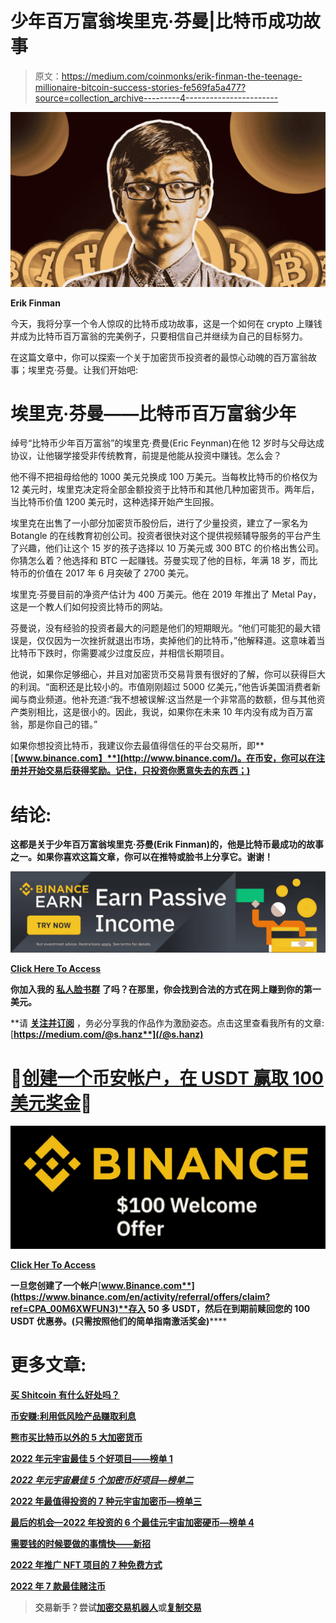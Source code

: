 # 少年百万富翁埃里克·芬曼|比特币成功故事

> 原文：<https://medium.com/coinmonks/erik-finman-the-teenage-millionaire-bitcoin-success-stories-fe569fa5a477?source=collection_archive---------4----------------------->

![](img/7a6806c4a18732cf5976b59d03c6466c.png)

**Erik Finman**

今天，我将分享一个令人惊叹的比特币成功故事，这是一个如何在 crypto 上赚钱并成为比特币百万富翁的完美例子，只要相信自己并继续为自己的目标努力。

在这篇文章中，你可以探索一个关于加密货币投资者的最惊心动魄的百万富翁故事；埃里克·芬曼。让我们开始吧:

# 埃里克·芬曼——比特币百万富翁少年

绰号“比特币少年百万富翁”的埃里克·费曼(Eric Feynman)在他 12 岁时与父母达成协议，让他辍学接受非传统教育，前提是他能从投资中赚钱。怎么会？

他不得不把祖母给他的 1000 美元兑换成 100 万美元。当每枚比特币的价格仅为 12 美元时，埃里克决定将全部金额投资于比特币和其他几种加密货币。两年后，当比特币价值 1200 美元时，这种选择开始产生回报。

埃里克在出售了一小部分加密货币股份后，进行了少量投资，建立了一家名为 Botangle 的在线教育初创公司。投资者很快对这个提供视频辅导服务的平台产生了兴趣，他们让这个 15 岁的孩子选择以 10 万美元或 300 BTC 的价格出售公司。你猜怎么着？他选择和 BTC 一起赚钱。芬曼实现了他的目标，年满 18 岁，而比特币的价值在 2017 年 6 月突破了 2700 美元。

埃里克·芬曼目前的净资产估计为 400 万美元。他在 2019 年推出了 Metal Pay，这是一个教人们如何投资比特币的网站。

芬曼说，没有经验的投资者最大的问题是他们的短期眼光。“他们可能犯的最大错误是，仅仅因为一次挫折就退出市场，卖掉他们的比特币，”他解释道。这意味着当比特币下跌时，你需要减少过度反应，并相信长期项目。

他说，如果你足够细心，并且对加密货币交易背景有很好的了解，你可以获得巨大的利润。“面积还是比较小的。市值刚刚超过 5000 亿美元，”他告诉美国消费者新闻与商业频道。他补充道:“我不想被误解:这当然是一个非常高的数额，但与其他资产类别相比，这是很小的。因此，我说，如果你在未来 10 年内没有成为百万富翁，那是你自己的错。”

如果你想投资比特币，我建议你去最值得信任的平台交易所，即**[**【www.binance.com】**](http://www.binance.com/)。在币安，你可以在注册并开始交易后获得奖励。记住，只投资你愿意失去的东西；)**

# **结论:**

**这都是关于少年百万富翁埃里克·芬曼(Erik Finman)的，他是比特币最成功的故事之一。如果你喜欢这篇文章，你可以在推特或脸书上分享它。谢谢！**

**![](img/51dd0c313ab566f32acf2a3bb71d8a50.png)**

**[**Click Here To Access**](https://accounts.binance.com/en/register?ref=26723737)**

**你加入我的 [**私人脸书群**](https://web.facebook.com/groups/589559372560620) 了吗？在那里，你会找到合法的方式在网上赚到你的第一美元。**

**请 [**关注并订阅**](/@s.hanz) ，务必分享我的作品作为激励姿态。点击这里查看我所有的文章:[**https://medium.com/@s.hanz**](/@s.hanz)**

# **🌟[创建一个币安帐户，在 USDT 赢取 100 美元奖金](https://www.binance.com/en/activity/referral/offers/claim?ref=CPA_00M6XWFUN3)🌟**

**![](img/06a901fbc16aa7a3663c02c4de8b3400.png)**

**[**Click Her To Access**](https://accounts.binance.com/en/register?ref=26723737)**

**一旦您创建了一个帐户**[**www.Binance.com**](https://www.binance.com/en/activity/referral/offers/claim?ref=CPA_00M6XWFUN3)**存入 50 多 USDT，然后在到期前赎回您的 100 USDT 优惠券。(只需按照他们的简单指南激活奖金)******

# ******更多文章:******

******[**买 Shitcoin 有什么好处吗？**](/coinmonks/is-there-any-benefit-from-buying-shitcoin-412bf88006aa)******

****[**币安赚:利用低风险产品赚取利息**](/coinmonks/binance-earn-earn-interest-using-less-risk-products-408f6736cea)****

****[**熊市买比特币以外的 5 大加密货币**](/coinmonks/5-great-cryptocurrencies-other-than-bitcoin-to-buy-in-a-bear-market-be3e9945d621)****

****[**2022 年元宇宙最佳 5 个好项目——榜单 1**](/@s.hanz/best-5-metaverse-crypto-coins-with-good-projects-in-2022-list-1-687fedbe668e)****

****[***2022 年元宇宙最佳 5 个加密币好项目—榜单二***](/@s.hanz/best-5-metaverse-crypto-coins-with-good-projects-in-2022-list-2-15af2f8f01d9)****

****[**2022 年最值得投资的 7 种元宇宙加密币—榜单三**](/coinmonks/7-best-metaverse-crypto-coins-to-invest-in-2022-list-3-9e077f5c87ab)****

****[**最后的机会—2022 年投资的 6 个最佳元宇宙加密硬币—榜单 4**](/coinmonks/last-chance-6-best-metaverse-crypto-coins-to-invest-in-2022-list-4-2ce3d6c1c922)****

****[**需要钱的时候要做的事情快——新招**](/@s.hanz/things-to-do-when-i-need-money-fast-new-tricks-2b68ad24406b)****

****[**2022 年推广 NFT 项目的 7 种免费方式**](/coinmonks/7-free-ways-to-promote-nft-projects-in-2022-ccefc7f249e7)****

****[**2022 年 7 款最佳赌注币**](/@s.hanz/7-best-staking-coins-in-2022-70dbc31adcae)****

> ****交易新手？尝试[加密交易机器人](/coinmonks/crypto-trading-bot-c2ffce8acb2a)或[复制交易](/coinmonks/top-10-crypto-copy-trading-platforms-for-beginners-d0c37c7d698c)****